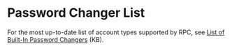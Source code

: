 [title]: # (Password Changer List)
[tags]: # (Password Changer List)
[priority]: # (110)

# Password Changer List

For the most up-to-date list of account types supported by RPC, see [List of Built-In Password Changers](https://updates.thycotic.net/links.ashx?PasswordChangers) (KB).
